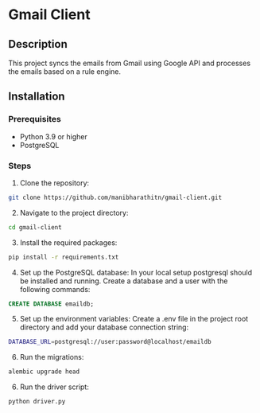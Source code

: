# Gmail Client

## Description

This project syncs the emails from Gmail using Google API and processes the emails based on a rule engine.

## Installation

### Prerequisites

- Python 3.9 or higher
- PostgreSQL

### Steps

1. Clone the repository:
```bash
git clone https://github.com/manibharathitn/gmail-client.git
```

2. Navigate to the project directory:
```bash
cd gmail-client
```

3. Install the required packages:
```bash
pip install -r requirements.txt
```

4. Set up the PostgreSQL database:
In your local setup postgresql should be installed and running. Create a database and a user with the following commands:
```sql
CREATE DATABASE emaildb;
```

5. Set up the environment variables:
Create a .env file in the project root directory and add your database connection string:
```bash
DATABASE_URL=postgresql://user:password@localhost/emaildb
```

6. Run the migrations:
```bash
alembic upgrade head
```

6. Run the driver script:
```bash
python driver.py
```

